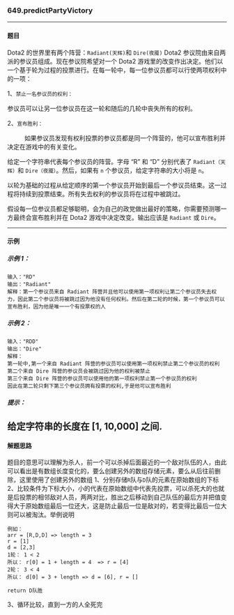 ### 649.predictPartyVictory
----
#### 题目
Dota2 的世界里有两个阵营：``Radiant(天辉)``和 ``Dire(夜魇)``
Dota2 参议院由来自两派的参议员组成。现在参议院希望对一个 Dota2 游戏里的改变作出决定。他们以一个基于轮为过程的投票进行。在每一轮中，每一位参议员都可以行使两项权利中的一项：

1、``禁止一名参议员的权利：``

参议员可以让另一位参议员在这一轮和随后的几轮中丧失所有的权利。

2、``宣布胜利：``

          如果参议员发现有权利投票的参议员都是同一个阵营的，他可以宣布胜利并决定在游戏中的有关变化。

给定一个字符串代表每个参议员的阵营。字母 “R” 和 “D” 分别代表了 ``Radiant（天辉）``和 ``Dire（夜魇）``。然后，如果有 ``n`` 个参议员，给定字符串的大小将是 ``n``。

以轮为基础的过程从给定顺序的第一个参议员开始到最后一个参议员结束。这一过程将持续到投票结束。所有失去权利的参议员将在过程中被跳过。

假设每一位参议员都足够聪明，会为自己的政党做出最好的策略，你需要预测哪一方最终会宣布胜利并在 Dota2 游戏中决定改变。输出应该是 ``Radiant`` 或 ``Dire``。


----
#### 示例

##### 示例 1：
```
输入："RD"
输出："Radiant"
解释：第一个参议员来自 Radiant 阵营并且他可以使用第一项权利让第二个参议员失去权力，因此第二个参议员将被跳过因为他没有任何权利。然后在第二轮的时候，第一个参议员可以宣布胜利，因为他是唯一一个有投票权的人
```
##### 示例 2：
```
输入："RDD"
输出："Dire"
解释：
第一轮中,第一个来自 Radiant 阵营的参议员可以使用第一项权利禁止第二个参议员的权利
第二个来自 Dire 阵营的参议员会被跳过因为他的权利被禁止
第三个来自 Dire 阵营的参议员可以使用他的第一项权利禁止第一个参议员的权利
因此在第二轮只剩下第三个参议员拥有投票的权利,于是他可以宣布胜利
```

##### 提示：

给定字符串的长度在 [1, 10,000] 之间.
----
#### 解题思路
题目的意思可以理解为杀人，前一个可以杀掉后面最近的一个敌对队伍的人，由此可以看出是有数组长度变化的，要么创建另外的数组存储元素，要么从后往前删除，这里使用了创建另外的数组
1、分别存储``R``队与``D``队的元素在原始数组的下标
2、比较条件为下标大小，小的代表在原始数组中代表先投票，可以杀死大的也就是后投票的相邻敌对人员，两两对比，胜出之后移动到自己队伍的最后方并把值变得大于原始数组最后一位还大，这是防止最后一位是敌对的，若变得比最后一位大则可以被淘汰。举例说明
```
例如：
arr = [R,D,D] => length = 3
r = [1]
d = [2,3]
1轮： 1 < 2
所以： r[0] = 1 + length = 4  => r = [4]
2轮： 3 < 4 
所以： d[0] = 3 + length => d = [6], r = []

return D队胜
```
3、循环比较，直到一方的人全死完

